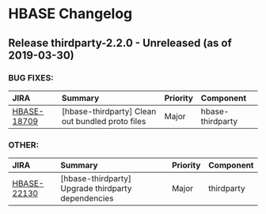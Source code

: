 # HBASE Changelog
<!---
 Licensed to the Apache Software Foundation (ASF) under one
 or more contributor license agreements.  See the NOTICE file
 distributed with this work for additional information
 regarding copyright ownership.  The ASF licenses this file
 to you under the Apache License, Version 2.0 (the
 "License"); you may not use this file except in compliance
 with the License.  You may obtain a copy of the License at

     http://www.apache.org/licenses/LICENSE-2.0

 Unless required by applicable law or agreed to in writing, software
 distributed under the License is distributed on an "AS IS" BASIS,
 WITHOUT WARRANTIES OR CONDITIONS OF ANY KIND, either express or implied.
 See the License for the specific language governing permissions and
 limitations under the License.



CHANGES.md and RELEASENOTES.md were generated using yetus releasedocmaker.

First make sure what is in JIRA agrees with what is in git and vice-versa.
Thirdparty version numbers are of the form thirdparty-x.y.z.

Then run the hbase script that updates CHANGES and RELEASENOTES. For
example:

 $  source ../hbase.git/dev-support/create-release/release-util.sh; update_releasenotes `pwd` thirdparty-2.2.0

The 'pwd' argument says where the thirdparty files to edit are and the
last argument is the version to search JIRA with.

DO NOT REMOVE THIS MARKER; FOR INTERPOLATING CHANGES!-->
## Release thirdparty-2.2.0 - Unreleased (as of 2019-03-30)



### BUG FIXES:

| JIRA | Summary | Priority | Component |
|:---- |:---- | :--- |:---- |
| [HBASE-18709](https://issues.apache.org/jira/browse/HBASE-18709) | [hbase-thirdparty] Clean out bundled proto files |  Major | hbase-thirdparty |


### OTHER:

| JIRA | Summary | Priority | Component |
|:---- |:---- | :--- |:---- |
| [HBASE-22130](https://issues.apache.org/jira/browse/HBASE-22130) | [hbase-thirdparty] Upgrade thirdparty dependencies |  Major | thirdparty |




